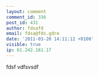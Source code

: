 ```yaml
---
layout: comment
comment_id: 336
post_id: 431
author: fdsafd
email: fdsa@fds.gdre
date: '2011-03-20 14:11:12 +0100'
visible: true
ip: 61.242.161.17
---
```

fdsf vdfsvsdf
